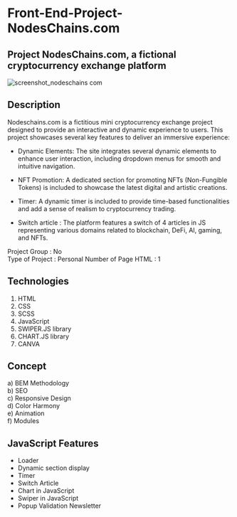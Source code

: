 # Front-End-Project-NodesChains.com
## Project NodesChains.com, a fictional cryptocurrency exchange platform
![screenshot_nodeschains com](https://github.com/GMKRAKEN23/Front-End-Project-NodesChains.com/assets/149949090/aad94e09-103d-4bb2-9569-8fe6624e654e)
## Description 
Nodeschains.com is a fictitious mini cryptocurrency exchange project designed to provide an interactive and dynamic experience to users. This project showcases several key features to deliver an immersive experience:

- Dynamic Elements: The site integrates several dynamic elements to enhance user interaction, including dropdown menus for smooth and intuitive navigation.

- NFT Promotion: A dedicated section for promoting NFTs (Non-Fungible Tokens) is included to showcase the latest digital and artistic creations.

- Timer: A dynamic timer is included to provide time-based functionalities and add a sense of realism to cryptocurrency trading.

- Switch article : The platform features a switch of 4 articles in JS representing various domains related to blockchain, DeFi, AI, gaming, and NFTs.
  
Project Group : No  
Type of Project : Personal
Number of Page HTML : 1
## Technologies 
1. HTML
2. CSS
3. SCSS
4. JavaScript
5. SWIPER.JS library
6. CHART.JS library
7. CANVA

## Concept 
a) BEM Methodology     
b) SEO    
c) Responsive Design    
d) Color Harmony  
e) Animation  
f) Modules

## JavaScript Features
- Loader
- Dynamic section display
- Timer
- Switch Article
- Chart in JavaScript
- Swiper in JavaScript
- Popup Validation Newsletter

